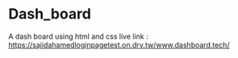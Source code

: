 # Dash_board
A dash board using html and css 
live link : https://sajidahamedloginpagetest.on.drv.tw/www.dashboard.tech/

